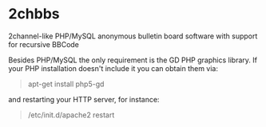 2chbbs
======

2channel-like PHP/MySQL anonymous bulletin board software with support for recursive BBCode

Besides PHP/MySQL the only requirement is the GD PHP graphics library. If your PHP installation doesn't include it you can obtain them via:

> apt-get install php5-gd

and restarting your HTTP server, for instance:

> /etc/init.d/apache2 restart

